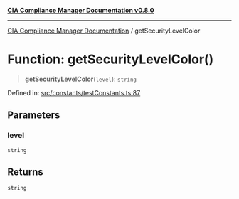 [**CIA Compliance Manager Documentation v0.8.0**](../README.md)

***

[CIA Compliance Manager Documentation](../globals.md) / getSecurityLevelColor

# Function: getSecurityLevelColor()

> **getSecurityLevelColor**(`level`): `string`

Defined in: [src/constants/testConstants.ts:87](https://github.com/Hack23/cia-compliance-manager/blob/791b5a1b6e700c8b8480de209374e4cb1086330d/src/constants/testConstants.ts#L87)

## Parameters

### level

`string`

## Returns

`string`
